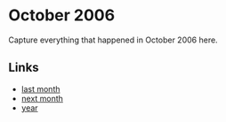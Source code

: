 # October 2006

Capture everything that happened in October 2006 here.

## Links
- [last month](calendar/months/2006-09.md)
- [next month](calendar/months/2006-11.md)
- [year](calendar/years/2006.md)